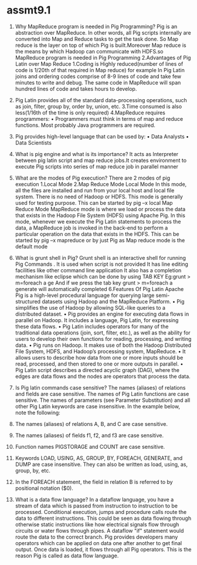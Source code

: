 # assmt9.1
 1. Why MapReduce program is needed in Pig Programming?
Pig is an abstraction over MapReduce. In other words, all Pig scripts internally are converted into Map and Reduce tasks to get the task done. 
So Map reduce is the layer on top of which Pig is built.Moreover Map reduce is the means by which Hadoop can communicate with HDFS.so
MapReduce program is needed in Pig Programming
2.Advantages of Pig Latin over Map Reduce
1.Coding is Highly reduced(number of lines of code is  1/20th  of that required in Map reduce) for example
 In Pig Latin joins and ordering codes comprise of 8-9 lines of code and take few minutes to write and debug. The same code in MapReduce will span hundred lines of code and takes hours to develop.
2. Pig Latin provides all of the standard data-processing operations, such as join, filter, group by, order by, union, etc.
3.Time consumed is also less(1/16th of the time is only required)
4.MapReduce requires programmers: • Programmers must think in terms of map and reduce functions. Most probably Java programmers are required. 
5. Pig provides high-level language that can be used by: • Data Analysts • Data Scientists
 3. What is pig engine and what is its importance?
It acts as Interpreter between pig latin script and map reduce jobs.It creates environment to execute Pig scripts into series of map reduce job in parallel manner
4. What are the modes of Pig execution?
There are 2 modes of pig execution
1.Local Mode
2.Map Reduce Mode
Local Mode
In this mode, all the files are installed and run from your local host and local file system. There is no need of Hadoop or HDFS. This mode is generally used for testing purpose.
This can be started by pig –x local
Map Reduce Mode
MapReduce mode is where we load or process the data that exists in the Hadoop File System (HDFS) using Apache Pig. In this mode, whenever we execute the Pig Latin statements to process the data, a MapReduce job is invoked in the back-end to perform a particular operation on the data that exists in the HDFS.
	This can be started by pig –x mapreduce or by just Pig as Map reduce mode is the default mode
5. What is grunt shell in Pig?
Grunt shell is an interactive shell for running Pig Commands .
It is used when script is not provided
It has line editing facilities like other command line application
It also  has a completion mechanism like eclipse which can be done by using TAB KEY
Eg:grunt > m=foreach a ge
And if we press the tab key grunt > m=foreach a generate will automatically completed
6.Features Of Pig Latin
Apache Pig is a high-level procedural language for querying large semi-structured datasets using Hadoop and the MapReduce Platform. 
• Pig simplifies the use of Hadoop by allowing SQL-like queries to a distributed dataset. 
• Pig provides an engine for executing data flows in parallel on Hadoop. It includes a language, Pig Latin, for expressing these data flows. 
• Pig Latin includes operators for many of the traditional data operations (join, sort, filter, etc.), as well as the ability for users to develop their own functions for reading, processing, and writing data. 
• Pig runs on Hadoop. It makes use of both the Hadoop Distributed File System, HDFS, and Hadoop’s processing system, MapReduce. 
• It allows users to describe how data from one or more inputs should be read, processed, and then stored to one or more outputs in parallel.
 • Pig Latin script describes a directed acyclic graph (DAG), where the edges are data flows and the nodes are operators that process the data.
7. Is Pig latin commands case sensitive?
The names (aliases) of relations and fields are case sensitive. The names of Pig Latin functions are case sensitive. The names of parameters (see Parameter Substitution) and all other Pig Latin keywords are case insensitive.
In the example below, note the following:
1.	The names (aliases) of relations A, B, and C are case sensitive.
2.	The names (aliases) of fields f1, f2, and f3 are case sensitive.
3.	Function names PIGSTORAGE and COUNT are case sensitive.
4.	Keywords LOAD, USING, AS, GROUP, BY, FOREACH, GENERATE, and DUMP are case insensitive. They can also be written as load, using, as, group, by, etc.
5.	In the FOREACH statement, the field in relation B is referred to by positional notation ($0).

8. What is a data flow language?
In a dataflow language, you have a stream of data which is passed from instruction to instruction to be processed. Conditional execution, jumps and procedure calls route the data to different instructions. This could be seen as data flowing through otherwise static instructions like how electrical signals flow through circuits or water flows through pipes. A dataflow "if" statement would route the data to the correct branch.
Pig provides developers many operators which can be applied on data one after another to get final output.
Once data is loaded, it flows through all Pig operators.
This is the reason Pig is called as data flow language.

